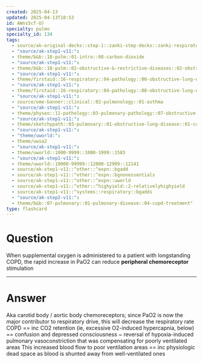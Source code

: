 ```yaml
---
created: 2025-04-13
updated: 2025-04-13T10:53
id: AWns5cf-U)
specialty: pulmo
specialty_id: 134
tags:
  - source/ak-original-decks::step-1::zanki-step-decks::zanki-respiratory::respiratory-pathology
  - "source/ak-step1-v11:": 
  - theme/b&b::18-pulm::01-intro::08-carbon-dioxide
  - "source/ak-step1-v11:": 
  - theme/b&b::18-pulm::02-obstructive-&-restrictive-diseases::02-obstructive-lung-disease
  - "source/ak-step1-v11:": 
  - theme/firstaid::16-respiratory::04-pathology::08-obstructive-lung-diseases
  - "source/ak-step1-v11:": 
  - theme/firstaid::16-respiratory::04-pathology::08-obstructive-lung-diseases::*basics
  - "source/ak-step1-v11:": 
  - source/ome-banner::clinical::02-pulmonology::01-asthma
  - "source/ak-step1-v11:": 
  - theme/physeo::11-pathology::03-pulmonary-pathology::07-obstructive-lung-diseases
  - "source/ak-step1-v11:": 
  - theme/sketchypath::03-pulmonary::01-obstructive-lung-disease::01-copd-&-emphysema
  - "source/ak-step1-v11:": 
  - "theme/uworld:": 
  - theme/uwsa2
  - "source/ak-step1-v11:": 
  - theme/uworld::1000-9999::1000-1999::1583
  - "source/ak-step1-v11:": 
  - theme/uworld::10000-99999::12000-12999::12141
  - source/ak-step1-v11::^other::^expn::bgadd
  - source/ak-step1-v11::^other::^expn::bgnonessentials
  - source/ak-step1-v11::^other::^expn::uworld
  - source/ak-step1-v11::^other::^highyield::2-relativelyhighyield
  - source/ak-step1-v11::^systems::respiratory::bgadds
  - "source/ak-step2-v11:": 
  - theme/b&b::07-pulmonary::01-pulmonary-disease::04-copd-treatment"
type: flashcard
---
```


# Question
When supplemental oxygen is administered to a patient with longstanding COPD, the rapid increase in PaO2 can reduce **peripheral chemoreceptor** stimulation

---

# Answer
Aka carotid body / aortic body chemoreceptors; since PaO2 is now the major contributor to respiratory drive, this will decrease the respiratory rate  COPD == inc CO2 retention (ie, excessive O2-induced hypercapnia, below) == confusion and depressed consciousness ~ reversal of hypoxia-induced pulmonary vasoconstriction that was compensating for poorly ventilated areas  This increased blood flow to poor ventilation areas == inc physiologic dead space as blood is shunted away from well-ventilated ones